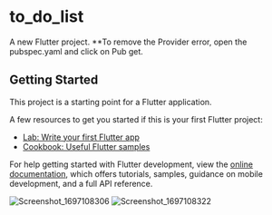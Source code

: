 # to_do_list

A new Flutter project.
**To remove the Provider error, open the pubspec.yaml and click on Pub get.


## Getting Started

This project is a starting point for a Flutter application.

A few resources to get you started if this is your first Flutter project:

- [Lab: Write your first Flutter app](https://docs.flutter.dev/get-started/codelab)
- [Cookbook: Useful Flutter samples](https://docs.flutter.dev/cookbook)

For help getting started with Flutter development, view the
[online documentation](https://docs.flutter.dev/), which offers tutorials,
samples, guidance on mobile development, and a full API reference.

![Screenshot_1697108306](https://github.com/Maha-de/To-do-list/assets/85109210/4d50486e-2057-48dd-8ba2-63af86ac5aff)
![Screenshot_1697108322](https://github.com/Maha-de/To-do-list/assets/85109210/4868f4ff-53e8-4c48-8c82-88c027d4adf2)
